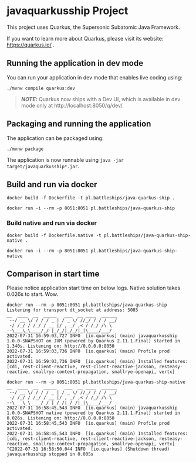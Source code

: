 # javaquarkusship Project

This project uses Quarkus, the Supersonic Subatomic Java Framework.

If you want to learn more about Quarkus, please visit its website: https://quarkus.io/ .

## Running the application in dev mode

You can run your application in dev mode that enables live coding using:
```shell script
./mvnw compile quarkus:dev
```

> **_NOTE:_**  Quarkus now ships with a Dev UI, which is available in dev mode only at http://localhost:8050/q/dev/.

## Packaging and running the application

The application can be packaged using:
```shell script
./mvnw package
```

The application is now runnable using `java -jar target/javaquarkusship*.jar`.


## Build and run via docker

`docker build -f Dockerfile -t pl.battleships/java-quarkus-ship .`

`docker run -i --rm -p 8051:8051 pl.battleships/java-quarkus-ship`

### Build native and run via docker

`docker build -f Dockerfile.native -t pl.battleships/java-quarkus-ship-native .`

`docker run -i --rm -p 8051:8051 pl.battleships/java-quarkus-ship-native`

## Comparison in start time

Please notice application start time on below logs. Native solution takes 0.026s to start. Wow.

```
docker run --rm -p 8051:8051 pl.battleships/java-quarkus-ship
Listening for transport dt_socket at address: 5085
__  ____  __  _____   ___  __ ____  ______ 
 --/ __ \/ / / / _ | / _ \/ //_/ / / / __/ 
 -/ /_/ / /_/ / __ |/ , _/ ,< / /_/ /\ \   
--\___\_\____/_/ |_/_/|_/_/|_|\____/___/   
2022-07-31 16:59:03,727 INFO  [io.quarkus] (main) javaquarkusship 1.0.0-SNAPSHOT on JVM (powered by Quarkus 2.11.1.Final) started in 1.340s. Listening on: http://0.0.0.0:8050
2022-07-31 16:59:03,736 INFO  [io.quarkus] (main) Profile prod activated. 
2022-07-31 16:59:03,736 INFO  [io.quarkus] (main) Installed features: [cdi, rest-client-reactive, rest-client-reactive-jackson, resteasy-reactive, smallrye-context-propagation, smallrye-openapi, vertx]
```

```
docker run --rm -p 8051:8051 pl.battleships/java-quarkus-ship-native
__  ____  __  _____   ___  __ ____  ______ 
 --/ __ \/ / / / _ | / _ \/ //_/ / / / __/ 
 -/ /_/ / /_/ / __ |/ , _/ ,< / /_/ /\ \   
--\___\_\____/_/ |_/_/|_/_/|_|\____/___/   
2022-07-31 16:58:45,543 INFO  [io.quarkus] (main) javaquarkusship 1.0.0-SNAPSHOT native (powered by Quarkus 2.11.1.Final) started in 0.026s. Listening on: http://0.0.0.0:8050
2022-07-31 16:58:45,543 INFO  [io.quarkus] (main) Profile prod activated. 
2022-07-31 16:58:45,543 INFO  [io.quarkus] (main) Installed features: [cdi, rest-client-reactive, rest-client-reactive-jackson, resteasy-reactive, smallrye-context-propagation, smallrye-openapi, vertx]
^C2022-07-31 16:58:50,044 INFO  [io.quarkus] (Shutdown thread) javaquarkusship stopped in 0.005s
```
